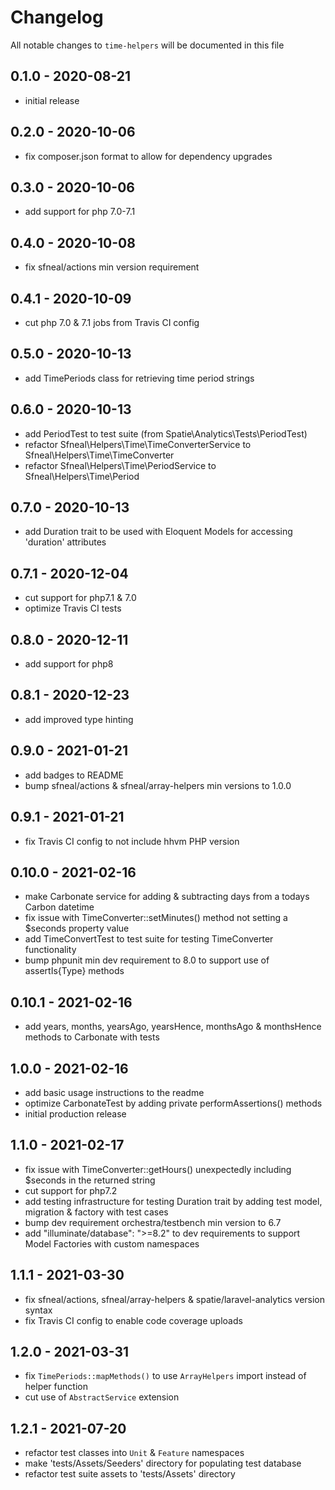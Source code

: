 # Changelog

All notable changes to `time-helpers` will be documented in this file

## 0.1.0 - 2020-08-21
- initial release


## 0.2.0 - 2020-10-06
- fix composer.json format to allow for dependency upgrades


## 0.3.0 - 2020-10-06
- add support for php 7.0-7.1


## 0.4.0 - 2020-10-08
- fix sfneal/actions min version requirement


## 0.4.1 - 2020-10-09
- cut php 7.0 & 7.1 jobs from Travis CI config


## 0.5.0 - 2020-10-13
- add TimePeriods class for retrieving time period strings


## 0.6.0 - 2020-10-13
- add PeriodTest to test suite (from Spatie\Analytics\Tests\PeriodTest)
- refactor Sfneal\Helpers\Time\TimeConverterService to Sfneal\Helpers\Time\TimeConverter
- refactor Sfneal\Helpers\Time\PeriodService to Sfneal\Helpers\Time\Period


## 0.7.0 - 2020-10-13
- add Duration trait to be used with Eloquent Models for accessing 'duration' attributes


## 0.7.1 - 2020-12-04
- cut support for php7.1 & 7.0
- optimize Travis CI tests


## 0.8.0 - 2020-12-11
- add support for php8


## 0.8.1 - 2020-12-23
- add improved type hinting


## 0.9.0 - 2021-01-21
- add badges to README
- bump sfneal/actions & sfneal/array-helpers min versions to 1.0.0


## 0.9.1 - 2021-01-21
- fix Travis CI config to not include hhvm PHP version


## 0.10.0 - 2021-02-16
- make Carbonate service for adding & subtracting days from a todays Carbon datetime
- fix issue with TimeConverter::setMinutes() method not setting a $seconds property value
- add TimeConvertTest to test suite for testing TimeConverter functionality
- bump phpunit min dev requirement to 8.0 to support use of assertIs{Type} methods


## 0.10.1 - 2021-02-16
- add years, months, yearsAgo, yearsHence, monthsAgo & monthsHence methods to Carbonate with tests


## 1.0.0 - 2021-02-16
- add basic usage instructions to the readme
- optimize CarbonateTest by adding private performAssertions() methods
- initial production release


## 1.1.0 - 2021-02-17
- fix issue with TimeConverter::getHours() unexpectedly including $seconds in the returned string
- cut support for php7.2
- add testing infrastructure for testing Duration trait by adding test model, migration & factory with test cases
- bump dev requirement orchestra/testbench min version to 6.7 
- add "illuminate/database": ">=8.2" to dev requirements to support Model Factories with custom namespaces


## 1.1.1 - 2021-03-30
- fix sfneal/actions, sfneal/array-helpers & spatie/laravel-analytics version syntax
- fix Travis CI config to enable code coverage uploads


## 1.2.0 - 2021-03-31
- fix `TimePeriods::mapMethods()` to use `ArrayHelpers` import instead of helper function
- cut use of `AbstractService` extension


## 1.2.1 - 2021-07-20
- refactor test classes into `Unit` & `Feature` namespaces
- make 'tests/Assets/Seeders' directory for populating test database
- refactor test suite assets to 'tests/Assets' directory
